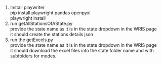 1. Install playwriter
    <br>pip install playwright pandas openpyxl
    <br>playwright install
2. run getAllStationsOfAState.py
     <br>provide the state name as it is in the state dropdown in the WRIS page
     <br>it should create the stations details json
4. run the getExcels.py
     <br>provide the state name as it is in the state dropdown in the WRIS page
     <br>it should download the excel files into the state folder name and with subfolders for modes.
